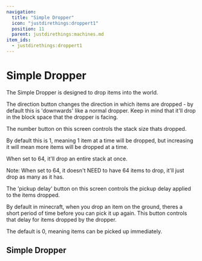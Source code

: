 ```yaml
---
navigation:
  title: "Simple Dropper"
  icon: "justdirethings:droppert1"
  position: 11
  parent: justdirethings:machines.md
item_ids:
  - justdirethings:droppert1
---
```


# Simple Dropper

The Simple Dropper is designed to drop items into the world.

The direction button changes the direction in which items are dropped - by default this is 'downwards' like a normal dropper. Keep in mind that it'll drop in the block space that the dropper is facing.

The number button on this screen controls the stack size thats dropped.

By default this is 1, meaning 1 item at a time will be dropped, but increasing it will mean more items will be dropped at a time.

When set to 64, it'll drop an entire stack at once.

Note: When set to 64, it doesn't NEED to have 64 items to drop, it'll just drop as many as it has.

The 'pickup delay' button on this screen controls the pickup delay applied to the items dropped.

By default in minecraft, when you drop an item on the ground, theres a short period of time before you can pick it up again. This button controls that delay for items dropped by the dropper.

The default is 0, meaning items can be picked up immediately.

## Simple Dropper



<Recipe id="justdirethings:droppert1" />

